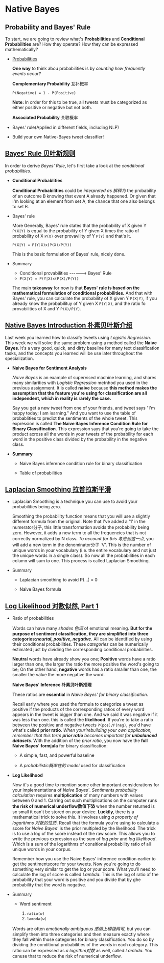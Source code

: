 # Native Bayes

## Probability and Bayes' Rule

To start, we are going to review what's **Probabilities** and **Conditional Probabilities** are? How they operate? How they can be expressed mathematically?

- [Probabilities](https://www.coursera.org/learn/classification-vector-spaces-in-nlp/supplement/gK4BU/probability-and-bayes-rule)

  **One way** to think abou probabilities is by *counting how frequently events occur?*
  
  **Complementary Probability** 互补概率

  `P(Negative) = 1 - P(Positive)`

  **Note:** In order for this to be true, all tweets must be categorized as either positive or negative but not both.

  **Associated Probability** 关联概率

- Bayes' rule(Applied in different fields, including NLP)

- Build your own Native-Bayes tweet classifier!

## [Bayes' Rule 贝叶斯规则](https://www.coursera.org/learn/classification-vector-spaces-in-nlp/supplement/1I1q1/bayes-rule)

In order to derive *Bayes' Rule*, let's first take a look at the *conditional probabilities*.

- **Conditional Probablities**

  **Conditional Probabilities** could be *interpreted as 解释为* the probability of an outcome B knowing that event A already happened. Or given that I'm looking at an element from set A, the chance that one also belongs to set B.

- Bayes' rule

  More Generally, Bayes' rule states that the probability of X given Y `P(X|Y)` is equal to the probability of Y given X times the ratio of probability of X `P(X)` over provavility of Y `P(Y)` and that's it.

  `P(X|Y) = P(Y|X)x(P(X)/P(Y))`

  This is the basic formulation of Bayes' rule, nicely done.

- Summary 

  - Conditional provabilities ------> Bayes' Rule
  - `P(X|Y) = P(Y|X)x(P(X)/P(Y))`

  The main **takeaway** for now is that **Bayes' rule is based on the mathematical formulation of conditional probabilities.** And that with Bayes' rule, you can calculate the probability of X given Y `P(X|Y)`, if you already know the probabilituy of Y given X `P(Y|X)`, and the ratio fo provabilities of X and Y `P(X)/P(Y)`.

## [Native Bayes Introduction 朴素贝叶斯介绍](https://www.coursera.org/learn/classification-vector-spaces-in-nlp/supplement/boKAa/naive-bayes-introduction)

  Last week you learned how  to classify tweets using *Logistic Regression*. This week we will solve the same problem using  a method called the **Naive Bayes**. It's a very good, quick, and dirty baseline for many text classification tasks, and the concepts you learned will be use later throughout the specialization.

- **Naive Bayes for Sentiment Analysis**

  *Naive Bayes* is an example of  supervised machine learning, and shares many similarities with *Logistic Regression* metnhod you used in the  previous assignment. It is called **naive** because **this method makes the assumption that the feature you're using for classification are all independent, which in reality is rarely the case.**

  Say you get a new tweet from one of your friends, and tweet says "I'm happy today; I am learning." And you want to use the table of probablities to predict the sentiments of the whole tweet. This expression is called **The Naive Bayes Inference Condition Rule for Binary Classification**. This expression says that you're going to take the product across all the words in your tweets of the probability for each word in the positive class divided by the probability in the negative class.

- **Summary**

  * Naive Bayes inference condition rule for binary classification

  * Table of probabilities

## [Laplacian Smoothing 拉普拉斯平滑](https://www.coursera.org/learn/classification-vector-spaces-in-nlp/supplement/IbV5W/laplacian-smoothing)

- Laplacian Smoothing is a technique you can use to avoid your probabilities being zero.

  Smoothing the probability function means that you will use a slightly different formula from the original. Note that I've added a '1' in the numerator分子, this little transformation avoids the probability being zero. However, it adds a new term to all the frequencies that is not correctly normalized by N class. *To account for this 考虑到这一点*, you will add a new term in the denominator分子 'V'. This is the number of unique words in your vocabulary (i.e. the entire vocabulary and not just the unique words in a single class). So now all the probabilities in each column will sum to one. This process is called Laplacian Smoothing.

- Summary

  * Laplacian smoothing to avoid P(...) = 0

  * Naive Bayes formula

## [Log Likelihood 对数似然, Part 1](https://www.coursera.org/learn/classification-vector-spaces-in-nlp/supplement/lNljj/log-likelihood-part-1)

- Ratio of probabilities

  Words can have many *shades 色调* of emotional meaning. **But for the purpose of sentiment classification, they are simplified into three categories:*neurtal*, *positive*, *negative*.** All can be identified by using their conditional probabilities. These *categories* can be numerically estimated just by dividing the corresponding conditional probabilities.

  **Neutral** words have  already show  you one; **Positive** words have a ratio larger than one, the  larger the ratio the more positive the word's going to be; On the other hand, **negative** words has  a ratio smaller than one, the smaller the value the more negative the word.

  **Naive Bayes' Inference 朴素贝叶斯推理**

  These ratios are **essential** in *Naive Bayes' for binary classification*. 

  Recall early where you used the formula to categorize a tweet as positive if the products of the corresponding ratios of every word appears in the tweet is bigger than one. And we said it was negative if it was less than one. this is called the **likelihood**. If you're to take a ratio between the positive and negative tweets `P(pos)/P(neg)`, you'd have what's called **prior ratio**. *When your'rebuilding your own application, remember that this term **prior ratio** becomes important for **unbalanced datasets**.* With the addition of the *prior ratio*, you now have the **full Naive Bayes' formjula** for binary classification:
  
  * A simple, fast, and powerful baseline

  * A *probabilistic概率性的 model* used for classification

- **Log Likelihood**

  Now it's a good time to mention some other important considerations for your implementationa of *Naive Bayes'*. *Sentiments probability calculation* requires **multiplication** of many numbers with values between 0 and 1. Carring out such multiplications on the computer runs **the risk of numerical underflow数值下溢** when the number returned is so small it can't be stored on your device. **Luckily**, there is a mathematical trick to solve this. It involves using *a property of logarithms 对数的性质*. Recall that the formula you're using to calculate a score for *Naive Bayes'* is the prior multipled by the likelihood. The trick is to use a log of the score instead of the raw score. This allows you to  write the  previous expression as the sum of *log prior* and *log likelihood*. Which is a sum of the logarithms of consitional probability ratio of all unique words in your corpus.

  Remember how you use the Naive Bayes' inference condition earlier to get the sentimentscore for your tweets. Now you're going to do something very similar to get the log or your score. What you'll need to calculate the log of score is called *Lambda*. This is the log of ratio of the probability that your word is positive and you divide that by ghe probability that the word is negative.

- Summary

  * Word sentiment 
  	
	1. `ratio(w)`
	2. `lambda(w)`

  Words are often *emotionally ambiguous 感情上模棱两可*, but you can simplify them into three categories and then measure exactly where they fall within those categories for binary classification. You do so by dividing the conditional probabilities of the words in each category. This ratio can be expressed as *a logrithm对数* as well, called *Lambda*. You canuse that to reduce the risk of numerical underflow.
